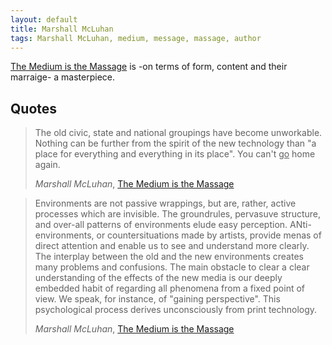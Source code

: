 ```yaml
---
layout: default
title: Marshall McLuhan
tags: Marshall McLuhan, medium, message, massage, author
---
```


[The Medium is the Massage]() is -on terms of form, content and their marraige- a masterpiece. 

## Quotes

> The old civic, state and national groupings have become unworkable. Nothing
> can be further from the spirit of the new technology than "a place for
> everything and everything in its place". You can't <u>go</u> home again.
>
> <cite>Marshall McLuhan</cite>, [The Medium is the Massage]()

> Environments are not passive wrappings, but are, rather, active processes
> which are invisible. The groundrules, pervasuve structure, and over-all
> patterns of environments elude easy perception. ANti-environments, or
> countersituations made by artists, provide menas of direct attention and
> enable us to see and understand more clearly. The interplay between the old
> and the new environments creates many problems and confusions. The main
> obstacle to clear a clear understanding of the effects of the new media is
> our deeply embedded habit of regarding all phenomena from a fixed point of
> view. We speak, for instance, of "gaining perspective". This psychological
> process derives unconsciously from print technology. 
>
> <cite>Marshall McLuhan</cite>, [The Medium is the Massage]()

